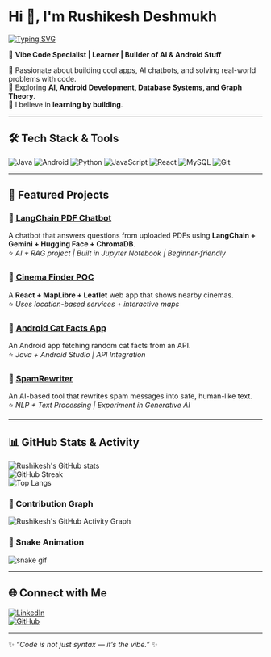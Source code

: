 # Hi 👋, I'm Rushikesh Deshmukh  

[![Typing SVG](https://readme-typing-svg.demolab.com?font=Fira+Code&size=25&pause=1000&color=00F7FF&width=600&lines=Hi+👋,+I'm+Rushikesh+Deshmukh;Vibe+Code+Specialist;AI+%7C+Android+%7C+Web+Developer;Always+Learning+New+Things)](https://git.io/typing-svg)

🚀 **Vibe Code Specialist | Learner | Builder of AI & Android Stuff**  

🔹 Passionate about building cool apps, AI chatbots, and solving real-world problems with code.  
🔹 Exploring **AI, Android Development, Database Systems, and Graph Theory**.  
🔹 I believe in **learning by building**.  

---

## 🛠️ Tech Stack & Tools  
![Java](https://img.shields.io/badge/Java-ED8B00?style=for-the-badge&logo=openjdk&logoColor=white)
![Android](https://img.shields.io/badge/Android-3DDC84?style=for-the-badge&logo=android&logoColor=white)
![Python](https://img.shields.io/badge/Python-3776AB?style=for-the-badge&logo=python&logoColor=white)
![JavaScript](https://img.shields.io/badge/JavaScript-323330?style=for-the-badge&logo=javascript&logoColor=F7DF1E)
![React](https://img.shields.io/badge/React-20232A?style=for-the-badge&logo=react&logoColor=61DAFB)
![MySQL](https://img.shields.io/badge/MySQL-005C84?style=for-the-badge&logo=mysql&logoColor=white)
![Git](https://img.shields.io/badge/Git-F05032?style=for-the-badge&logo=git&logoColor=white)

---

## 📌 Featured Projects  

### 🔹 [LangChain PDF Chatbot](https://github.com/Rushikeshdeshmukh-1/langchain-pdf-chatbot)  
A chatbot that answers questions from uploaded PDFs using **LangChain + Gemini + Hugging Face + ChromaDB**.  
⭐ _AI + RAG project | Built in Jupyter Notebook | Beginner-friendly_

### 🔹 [Cinema Finder POC](https://github.com/Rushikeshdeshmukh-1/cinema-finder-poc)  
A **React + MapLibre + Leaflet** web app that shows nearby cinemas.  
⭐ _Uses location-based services + interactive maps_

### 🔹 [Android Cat Facts App](https://github.com/Rushikeshdeshmukh-1/android-cat-facts)  
An Android app fetching random cat facts from an API.  
⭐ _Java + Android Studio | API Integration_

### 🔹 [SpamRewriter](https://github.com/Rushikeshdeshmukh-1/spamrewriter)  
An AI-based tool that rewrites spam messages into safe, human-like text.  
⭐ _NLP + Text Processing | Experiment in Generative AI_

---

## 📊 GitHub Stats & Activity  

![Rushikesh's GitHub stats](https://github-readme-stats.vercel.app/api?username=Rushikeshdeshmukh-1&show_icons=true&theme=tokyonight)  
![GitHub Streak](https://streak-stats.demolab.com?user=Rushikeshdeshmukh-1&theme=tokyonight&hide_border=false)  
![Top Langs](https://github-readme-stats.vercel.app/api/top-langs/?username=Rushikeshdeshmukh-1&layout=compact&theme=tokyonight)  

### 🔹 Contribution Graph  
![Rushikesh's GitHub Activity Graph](https://github-readme-activity-graph.vercel.app/graph?username=Rushikeshdeshmukh-1&bg_color=1a1b27&color=00f7ff&line=00f7ff&point=ffffff&area=true&hide_border=true)

### 🔹 Snake Animation  
![snake gif](https://github.com/Rushikeshdeshmukh-1/Rushikeshdeshmukh-1/blob/output/github-contribution-grid-snake.gif)

---

## 🌐 Connect with Me  
[![LinkedIn](https://img.shields.io/badge/LinkedIn-0077B5?style=for-the-badge&logo=linkedin&logoColor=white)](https://www.linkedin.com/in/rushikesh1deshmukh)  
[![GitHub](https://img.shields.io/badge/GitHub-100000?style=for-the-badge&logo=github&logoColor=white)](https://github.com/Rushikeshdeshmukh-1)  

---

✨ _“Code is not just syntax — it’s the vibe.”_ ✨
